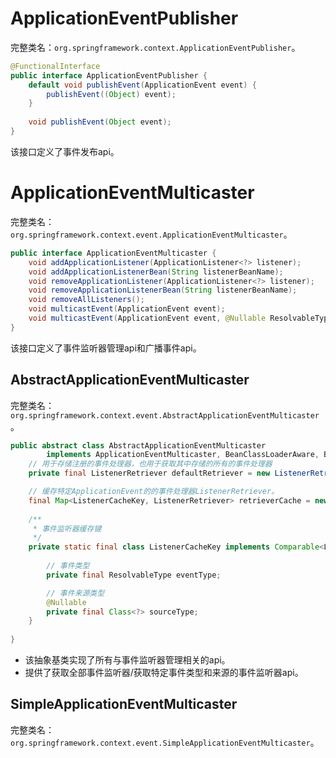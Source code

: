 # ApplicationEventPublisher

完整类名：`org.springframework.context.ApplicationEventPublisher`。

```java
@FunctionalInterface
public interface ApplicationEventPublisher {
    default void publishEvent(ApplicationEvent event) {
		publishEvent((Object) event);
	}
    
    void publishEvent(Object event);
}
```

该接口定义了事件发布api。

# ApplicationEventMulticaster

完整类名：`org.springframework.context.event.ApplicationEventMulticaster`。

```java
public interface ApplicationEventMulticaster {
    void addApplicationListener(ApplicationListener<?> listener);
    void addApplicationListenerBean(String listenerBeanName);
    void removeApplicationListener(ApplicationListener<?> listener);
    void removeApplicationListenerBean(String listenerBeanName);
    void removeAllListeners();
    void multicastEvent(ApplicationEvent event);
    void multicastEvent(ApplicationEvent event, @Nullable ResolvableType eventType);
}
```

该接口定义了事件监听器管理api和广播事件api。

## AbstractApplicationEventMulticaster

完整类名：`org.springframework.context.event.AbstractApplicationEventMulticaster`。

```java
public abstract class AbstractApplicationEventMulticaster
		implements ApplicationEventMulticaster, BeanClassLoaderAware, BeanFactoryAware {
    // 用于存储注册的事件处理器，也用于获取其中存储的所有的事件处理器
    private final ListenerRetriever defaultRetriever = new ListenerRetriever(false);

    // 缓存特定ApplicationEvent的的事件处理器ListenerRetriever。
	final Map<ListenerCacheKey, ListenerRetriever> retrieverCache = new ConcurrentHashMap<>(64);
    
    /**
     * 事件监听器缓存键
     */
    private static final class ListenerCacheKey implements Comparable<ListenerCacheKey> {
        
        // 事件类型
        private final ResolvableType eventType;

        // 事件来源类型
		@Nullable
		private final Class<?> sourceType;
    }
    
}
```

- 该抽象基类实现了所有与事件监听器管理相关的api。
- 提供了获取全部事件监听器/获取特定事件类型和来源的事件监听器api。

## SimpleApplicationEventMulticaster

完整类名：`org.springframework.context.event.SimpleApplicationEventMulticaster`。

